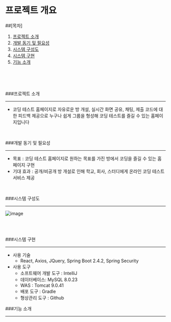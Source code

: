 # 프로젝트 개요

##[목차]

1. [프로젝트 소개](#프로젝트-소개)
2. [개발 동기 및 필요성](#개발-동기-및-필요성)
3. [시스템 구성도](#시스템-구성도)
4. [시스템 구현](#시스템-구현)
5. [기능 소개](#기능-소개)


<br/><br/><br/>

###프로젝트 소개

---
 - 코딩 테스트 홈페이지로 자유로운 방 개설, 실시간 화면 공유, 채팅, 제출 코드에 대한 피드백 제공으로 누구나 쉽게 그룹을 형성해 코딩 테스트를 즐길 수 있는 홈페이지입니다    
 
 
 <br/>

###개발 동기 및 필요성

---
 - 목표 : 코딩 테스트 홈페이지로 원하는 목표를 가진 방에서 코딩을 즐길 수 있는 홈페이지 구현 
 - 기대 효과 : 공개/비공개 방 개설로 인해 학교, 회사, 스터디에게 온라인 코딩 테스트 서비스 제공

 <br/>

###시스템 구성도

---

![image](https://user-images.githubusercontent.com/61372486/120635879-ea096980-c4a7-11eb-91a3-3e6cd0c9746e.png)
 
 <br/><br/>
 
###시스템 구현

---
- 사용 기술
  - React, Axios, JQuery, Spring Boot 2.4.2, Spring Security 
- 사용 도구
   - 소프트웨어 개발 도구 : IntelliJ
   - 데이터베이스: MySQL 8.0.23
   - WAS : Tomcat 9.0.41
   - 배포 도구 : Gradle
   - 형상관리 도구 : Github


###기능 소개

---